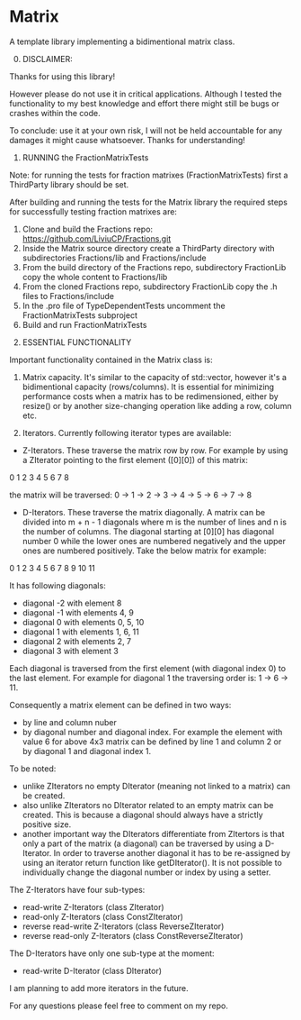 # Matrix
A template library implementing a bidimentional matrix class.

0. DISCLAIMER:

Thanks for using this library!

However please do not use it in critical applications. Although I tested the functionality to my best knowledge and effort there might still be bugs or crashes within the code.

To conclude: use it at your own risk, I will not be held accountable for any damages it might cause whatsoever. Thanks for understanding!

1. RUNNING the FractionMatrixTests

Note: for running the tests for fraction matrixes (FractionMatrixTests) first a ThirdParty library should be set.

After building and running the tests for the Matrix library the required steps for successfully testing fraction matrixes are:

1) Clone and build the Fractions repo: https://github.com/LiviuCP/Fractions.git
2) Inside the Matrix source directory create a ThirdParty directory with subdirectories Fractions/lib and Fractions/include
3) From the build directory of the Fractions repo, subdirectory FractionLib copy the whole content to Fractions/lib
4) From the cloned Fractions repo, subdirectory FractionLib copy the .h files to Fractions/include
5) In the .pro file of TypeDependentTests uncomment the FractionMatrixTests subproject
6) Build and run FractionMatrixTests

2. ESSENTIAL FUNCTIONALITY

Important functionality contained in the Matrix class is:

1) Matrix capacity. It's similar to the capacity of std::vector, however it's a bidimentional capacity (rows/columns). It is essential for minimizing performance costs when a matrix has to be redimensioned, either by resize() or by another size-changing operation like adding a row, column etc.

2) Iterators. Currently following iterator types are available:
- Z-Iterators. These traverse the matrix row by row. For example by using a ZIterator pointing to the first element ([0][0]) of this matrix:

0   1   2
3   4   5
6   7   8

the matrix will be traversed: 0 -> 1 -> 2 -> 3 -> 4 -> 5 -> 6 -> 7 -> 8

- D-Iterators. These traverse the matrix diagonally. A matrix can be divided into m + n - 1 diagonals where m is the number of lines and n is the number of columns. The diagonal starting at [0][0] has diagonal number 0 while the lower ones are numbered negatively and the upper ones are numbered positively. Take the below matrix for example:

0   1   2   3
4   5   6   7
8   9  10  11

It has following diagonals:
- diagonal -2 with element 8
- diagonal -1 with elements 4, 9
- diagonal 0 with elements 0, 5, 10
- diagonal 1 with elements 1, 6, 11
- diagonal 2 with elements 2, 7
- diagonal 3 with element 3

Each diagonal is traversed from the first element (with diagonal index 0) to the last element. For example for diagonal 1 the traversing order is: 1 -> 6 -> 11.

Consequently a matrix element can be defined in two ways:
- by line and column nuber
- by diagonal number and diagonal index. For example the element with value 6 for above 4x3 matrix can be defined by line 1 and column 2 or by diagonal 1 and diagonal index 1.

To be noted:
- unlike ZIterators no empty DIterator (meaning not linked to a matrix) can be created.
- also unlike ZIterators no DIterator related to an empty matrix can be created. This is because a diagonal should always have a strictly positive size.
- another important way the DIterators differentiate from ZItertors is that only a part of the matrix (a diagonal) can be traversed by using a D-Iterator. In order to traverse another diagonal it has to be re-assigned by using an iterator return function like getDIterator(). It is not possible to individually change the diagonal number or index by using a setter.

The Z-Iterators have four sub-types:
- read-write Z-Iterators (class ZIterator)
- read-only Z-Iterators (class ConstZIterator)
- reverse read-write Z-Iterators (class ReverseZIterator)
- reverse read-only Z-Iterators (class ConstReverseZIterator)

The D-Iterators have only one sub-type at the moment:
- read-write D-Iterator (class DIterator)

I am planning to add more iterators in the future.

For any questions please feel free to comment on my repo.